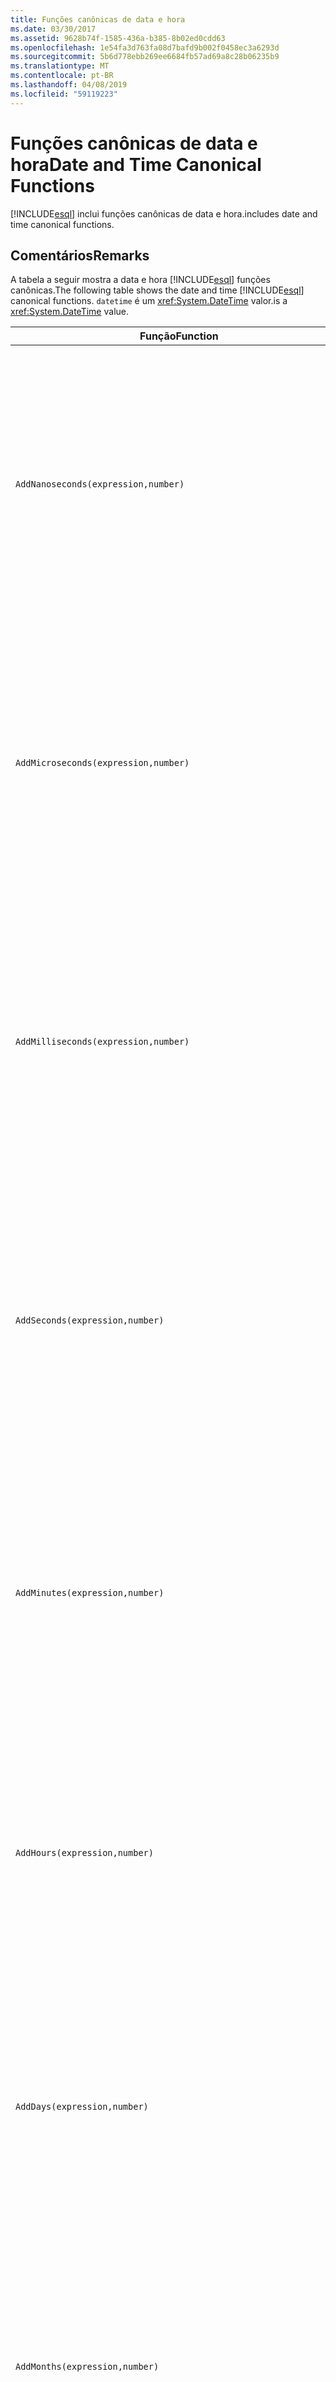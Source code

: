 ```yaml
---
title: Funções canônicas de data e hora
ms.date: 03/30/2017
ms.assetid: 9628b74f-1585-436a-b385-8b02ed0cdd63
ms.openlocfilehash: 1e54fa3d763fa08d7bafd9b002f0458ec3a6293d
ms.sourcegitcommit: 5b6d778ebb269ee6684fb57ad69a8c28b06235b9
ms.translationtype: MT
ms.contentlocale: pt-BR
ms.lasthandoff: 04/08/2019
ms.locfileid: "59119223"
---
```

# <a name="date-and-time-canonical-functions"></a><span data-ttu-id="e4cad-102">Funções canônicas de data e hora</span><span class="sxs-lookup"><span data-stu-id="e4cad-102">Date and Time Canonical Functions</span></span>
[!INCLUDE[esql](../../../../../../includes/esql-md.md)] <span data-ttu-id="e4cad-103">inclui funções canônicas de data e hora.</span><span class="sxs-lookup"><span data-stu-id="e4cad-103">includes date and time canonical functions.</span></span>  
  
## <a name="remarks"></a><span data-ttu-id="e4cad-104">Comentários</span><span class="sxs-lookup"><span data-stu-id="e4cad-104">Remarks</span></span>  
 <span data-ttu-id="e4cad-105">A tabela a seguir mostra a data e hora [!INCLUDE[esql](../../../../../../includes/esql-md.md)] funções canônicas.</span><span class="sxs-lookup"><span data-stu-id="e4cad-105">The following table shows the date and time [!INCLUDE[esql](../../../../../../includes/esql-md.md)] canonical functions.</span></span> `datetime` <span data-ttu-id="e4cad-106">é um <xref:System.DateTime> valor.</span><span class="sxs-lookup"><span data-stu-id="e4cad-106">is a <xref:System.DateTime> value.</span></span>  
  
|<span data-ttu-id="e4cad-107">Função</span><span class="sxs-lookup"><span data-stu-id="e4cad-107">Function</span></span>|<span data-ttu-id="e4cad-108">Descrição</span><span class="sxs-lookup"><span data-stu-id="e4cad-108">Description</span></span>|  
|--------------|-----------------|  
|`AddNanoseconds(expression,number)`|<span data-ttu-id="e4cad-109">Adiciona `number` especificado de nanossegundos a `expression`.</span><span class="sxs-lookup"><span data-stu-id="e4cad-109">Adds the specified `number` of nanoseconds to the `expression`.</span></span><br /><br /> **<span data-ttu-id="e4cad-110">Arguments</span><span class="sxs-lookup"><span data-stu-id="e4cad-110">Arguments</span></span>**<br /><br /> `expression`<span data-ttu-id="e4cad-111">: `DateTime`, `DateTimeOffset`, ou `Time`.</span><span class="sxs-lookup"><span data-stu-id="e4cad-111">: `DateTime`, `DateTimeOffset`, or `Time`.</span></span><br /><br /> `number`<span data-ttu-id="e4cad-112">: `Int32`.</span><span class="sxs-lookup"><span data-stu-id="e4cad-112">: `Int32`.</span></span><br /><br /> **<span data-ttu-id="e4cad-113">Valor de retorno</span><span class="sxs-lookup"><span data-stu-id="e4cad-113">Return Value</span></span>**<br /><br /> <span data-ttu-id="e4cad-114">O tipo de `expression`.</span><span class="sxs-lookup"><span data-stu-id="e4cad-114">The type of `expression`.</span></span>|  
|`AddMicroseconds(expression,number)`|<span data-ttu-id="e4cad-115">Adiciona `number` especificado de microssegundos a `expression`.</span><span class="sxs-lookup"><span data-stu-id="e4cad-115">Adds the specified `number` of microseconds to the `expression`.</span></span><br /><br /> **<span data-ttu-id="e4cad-116">Arguments</span><span class="sxs-lookup"><span data-stu-id="e4cad-116">Arguments</span></span>**<br /><br /> `expression`<span data-ttu-id="e4cad-117">: `DateTime`, `DateTimeOffset`, ou `Time`.</span><span class="sxs-lookup"><span data-stu-id="e4cad-117">: `DateTime`, `DateTimeOffset`, or `Time`.</span></span><br /><br /> `number`<span data-ttu-id="e4cad-118">: `Int32`.</span><span class="sxs-lookup"><span data-stu-id="e4cad-118">: `Int32`.</span></span><br /><br /> **<span data-ttu-id="e4cad-119">Valor de retorno</span><span class="sxs-lookup"><span data-stu-id="e4cad-119">Return Value</span></span>**<br /><br /> <span data-ttu-id="e4cad-120">O tipo de `expression`.</span><span class="sxs-lookup"><span data-stu-id="e4cad-120">The type of `expression`.</span></span>|  
|`AddMilliseconds(expression,number)`|<span data-ttu-id="e4cad-121">Adiciona `number` especificado de milissegundos a `expression`.</span><span class="sxs-lookup"><span data-stu-id="e4cad-121">Adds the specified `number` of milliseconds to the `expression`.</span></span><br /><br /> **<span data-ttu-id="e4cad-122">Arguments</span><span class="sxs-lookup"><span data-stu-id="e4cad-122">Arguments</span></span>**<br /><br /> `expression`<span data-ttu-id="e4cad-123">: `DateTime`, `DateTimeOffset`, ou `Time`.</span><span class="sxs-lookup"><span data-stu-id="e4cad-123">: `DateTime`, `DateTimeOffset`, or `Time`.</span></span><br /><br /> `number`<span data-ttu-id="e4cad-124">: `Int32`.</span><span class="sxs-lookup"><span data-stu-id="e4cad-124">: `Int32`.</span></span><br /><br /> **<span data-ttu-id="e4cad-125">Valor de retorno</span><span class="sxs-lookup"><span data-stu-id="e4cad-125">Return Value</span></span>**<br /><br /> <span data-ttu-id="e4cad-126">O tipo de `expression`.</span><span class="sxs-lookup"><span data-stu-id="e4cad-126">The type of `expression`.</span></span>|  
|`AddSeconds(expression,number)`|<span data-ttu-id="e4cad-127">Adiciona `number` especificado de segundos a `expression`.</span><span class="sxs-lookup"><span data-stu-id="e4cad-127">Adds the specified `number` of seconds to the `expression`.</span></span><br /><br /> **<span data-ttu-id="e4cad-128">Arguments</span><span class="sxs-lookup"><span data-stu-id="e4cad-128">Arguments</span></span>**<br /><br /> `expression`<span data-ttu-id="e4cad-129">: `DateTime`, `DateTimeOffset`, ou `Time`.</span><span class="sxs-lookup"><span data-stu-id="e4cad-129">: `DateTime`, `DateTimeOffset`, or `Time`.</span></span><br /><br /> `number`<span data-ttu-id="e4cad-130">: `Int32`.</span><span class="sxs-lookup"><span data-stu-id="e4cad-130">: `Int32`.</span></span><br /><br /> **<span data-ttu-id="e4cad-131">Valor de retorno</span><span class="sxs-lookup"><span data-stu-id="e4cad-131">Return Value</span></span>**<br /><br /> <span data-ttu-id="e4cad-132">O tipo de `expression`.</span><span class="sxs-lookup"><span data-stu-id="e4cad-132">The type of `expression`.</span></span>|  
|`AddMinutes(expression,number)`|<span data-ttu-id="e4cad-133">Adiciona `number` especificado de minutos a `expression`.</span><span class="sxs-lookup"><span data-stu-id="e4cad-133">Adds the specified `number` of minutes to the `expression`.</span></span><br /><br /> **<span data-ttu-id="e4cad-134">Arguments</span><span class="sxs-lookup"><span data-stu-id="e4cad-134">Arguments</span></span>**<br /><br /> `expression`<span data-ttu-id="e4cad-135">: `DateTime`, `DateTimeOffset`, ou `Time`.</span><span class="sxs-lookup"><span data-stu-id="e4cad-135">: `DateTime`, `DateTimeOffset`, or `Time`.</span></span><br /><br /> `number`<span data-ttu-id="e4cad-136">: `Int32`.</span><span class="sxs-lookup"><span data-stu-id="e4cad-136">: `Int32`.</span></span><br /><br /> **<span data-ttu-id="e4cad-137">Valor de retorno</span><span class="sxs-lookup"><span data-stu-id="e4cad-137">Return Value</span></span>**<br /><br /> <span data-ttu-id="e4cad-138">O tipo de `expression`.</span><span class="sxs-lookup"><span data-stu-id="e4cad-138">The type of `expression`.</span></span>|  
|`AddHours(expression,number)`|<span data-ttu-id="e4cad-139">Adiciona `number` especificado hora a `expression`.</span><span class="sxs-lookup"><span data-stu-id="e4cad-139">Adds the specified `number` of hours to the `expression`.</span></span><br /><br /> **<span data-ttu-id="e4cad-140">Arguments</span><span class="sxs-lookup"><span data-stu-id="e4cad-140">Arguments</span></span>**<br /><br /> `expression`<span data-ttu-id="e4cad-141">: `DateTime`, `DateTimeOffset`, ou `Time`.</span><span class="sxs-lookup"><span data-stu-id="e4cad-141">: `DateTime`, `DateTimeOffset`, or `Time`.</span></span><br /><br /> `number`<span data-ttu-id="e4cad-142">: `Int32`.</span><span class="sxs-lookup"><span data-stu-id="e4cad-142">: `Int32`.</span></span><br /><br /> **<span data-ttu-id="e4cad-143">Valor de retorno</span><span class="sxs-lookup"><span data-stu-id="e4cad-143">Return Value</span></span>**<br /><br /> <span data-ttu-id="e4cad-144">O tipo de `expression`.</span><span class="sxs-lookup"><span data-stu-id="e4cad-144">The type of `expression`.</span></span>|  
|`AddDays(expression,number)`|<span data-ttu-id="e4cad-145">Adiciona `number` especificado de dias a `expression`.</span><span class="sxs-lookup"><span data-stu-id="e4cad-145">Adds the specified `number` of days to the `expression`.</span></span><br /><br /> **<span data-ttu-id="e4cad-146">Arguments</span><span class="sxs-lookup"><span data-stu-id="e4cad-146">Arguments</span></span>**<br /><br /> `expression`<span data-ttu-id="e4cad-147">: `DateTime` ou `DateTimeOffset`.</span><span class="sxs-lookup"><span data-stu-id="e4cad-147">: `DateTime` or `DateTimeOffset`.</span></span><br /><br /> `number`<span data-ttu-id="e4cad-148">: `Int32`.</span><span class="sxs-lookup"><span data-stu-id="e4cad-148">: `Int32`.</span></span><br /><br /> **<span data-ttu-id="e4cad-149">Valor de retorno</span><span class="sxs-lookup"><span data-stu-id="e4cad-149">Return Value</span></span>**<br /><br /> <span data-ttu-id="e4cad-150">O tipo de `expression`.</span><span class="sxs-lookup"><span data-stu-id="e4cad-150">The type of `expression`.</span></span>|  
|`AddMonths(expression,number)`|<span data-ttu-id="e4cad-151">Adiciona `number` especificado de meses a `expression`.</span><span class="sxs-lookup"><span data-stu-id="e4cad-151">Adds the specified `number` of months to the `expression`.</span></span><br /><br /> **<span data-ttu-id="e4cad-152">Arguments</span><span class="sxs-lookup"><span data-stu-id="e4cad-152">Arguments</span></span>**<br /><br /> `expression`<span data-ttu-id="e4cad-153">: `DateTime` ou `DateTimeOffset`.</span><span class="sxs-lookup"><span data-stu-id="e4cad-153">: `DateTime` or `DateTimeOffset`.</span></span><br /><br /> `number`<span data-ttu-id="e4cad-154">: `Int32`.</span><span class="sxs-lookup"><span data-stu-id="e4cad-154">: `Int32`.</span></span><br /><br /> **<span data-ttu-id="e4cad-155">Valor de retorno</span><span class="sxs-lookup"><span data-stu-id="e4cad-155">Return Value</span></span>**<br /><br /> <span data-ttu-id="e4cad-156">O tipo de `expression`.</span><span class="sxs-lookup"><span data-stu-id="e4cad-156">The type of `expression`.</span></span>|  
|`AddYears(expression,number)`|<span data-ttu-id="e4cad-157">Adiciona `number` especificado de anos a `expression`.</span><span class="sxs-lookup"><span data-stu-id="e4cad-157">Adds the specified `number` of years to the `expression`.</span></span><br /><br /> **<span data-ttu-id="e4cad-158">Arguments</span><span class="sxs-lookup"><span data-stu-id="e4cad-158">Arguments</span></span>**<br /><br /> `expression`<span data-ttu-id="e4cad-159">: `DateTime` ou `DateTimeOffset`.</span><span class="sxs-lookup"><span data-stu-id="e4cad-159">: `DateTime` or `DateTimeOffset`.</span></span><br /><br /> `number`<span data-ttu-id="e4cad-160">: `Int32`.</span><span class="sxs-lookup"><span data-stu-id="e4cad-160">: `Int32`.</span></span><br /><br /> **<span data-ttu-id="e4cad-161">Valor de retorno</span><span class="sxs-lookup"><span data-stu-id="e4cad-161">Return Value</span></span>**<br /><br /> <span data-ttu-id="e4cad-162">O tipo de `expression`.</span><span class="sxs-lookup"><span data-stu-id="e4cad-162">The type of `expression`.</span></span>|  
|`CreateDateTime(year,month,day,hour,minute,second)`|<span data-ttu-id="e4cad-163">Retorna um novo valor de `DateTime` como a data e hora atuais do servidor na zona de tempo do servidor.</span><span class="sxs-lookup"><span data-stu-id="e4cad-163">Returns a new `DateTime` value as the current date and time of the server in the server's time zone.</span></span><br /><br /> **<span data-ttu-id="e4cad-164">Arguments</span><span class="sxs-lookup"><span data-stu-id="e4cad-164">Arguments</span></span>**<br /><br /> `year`<span data-ttu-id="e4cad-165">, `month`, `day`, `hour`, `minute`: `Int16` e `Int32`.</span><span class="sxs-lookup"><span data-stu-id="e4cad-165">, `month`, `day`, `hour`, `minute`: `Int16` and `Int32`.</span></span><br /><br /> `second`<span data-ttu-id="e4cad-166">: `Double`.</span><span class="sxs-lookup"><span data-stu-id="e4cad-166">: `Double`.</span></span><br /><br /> **<span data-ttu-id="e4cad-167">Valor de retorno</span><span class="sxs-lookup"><span data-stu-id="e4cad-167">Return Value</span></span>**<br /><br /> <span data-ttu-id="e4cad-168">Um `DateTime`.</span><span class="sxs-lookup"><span data-stu-id="e4cad-168">A `DateTime`.</span></span>|  
|`CreateDateTimeOffset(year,month,day,hour,minute,second,tzoffset)`|<span data-ttu-id="e4cad-169">Retorna um novo valor de `DateTimeOffset` como a data e hora atuais do servidor relativo ao Tempo Universal Coordenado (UTC).</span><span class="sxs-lookup"><span data-stu-id="e4cad-169">Returns a new `DateTimeOffset` value as the current date and time of the server relative to the Coordinated Universal Time (UTC).</span></span><br /><br /> **<span data-ttu-id="e4cad-170">Arguments</span><span class="sxs-lookup"><span data-stu-id="e4cad-170">Arguments</span></span>**<br /><br /> `year`<span data-ttu-id="e4cad-171">, `month`, `day`, `hour`, `minute`, `tzoffset`: `Int32`.</span><span class="sxs-lookup"><span data-stu-id="e4cad-171">, `month`, `day`, `hour`, `minute`, `tzoffset`: `Int32`.</span></span><br /><br /> `second`<span data-ttu-id="e4cad-172">: `Double`.</span><span class="sxs-lookup"><span data-stu-id="e4cad-172">: `Double`.</span></span><br /><br /> **<span data-ttu-id="e4cad-173">Valor de retorno</span><span class="sxs-lookup"><span data-stu-id="e4cad-173">Return Value</span></span>**<br /><br /> <span data-ttu-id="e4cad-174">Um `DateTimeOffset`.</span><span class="sxs-lookup"><span data-stu-id="e4cad-174">A `DateTimeOffset`.</span></span>|  
|`CreateTime(hour,minute,second)`|<span data-ttu-id="e4cad-175">Retorna um novo valor de `Time` como a hora atual.</span><span class="sxs-lookup"><span data-stu-id="e4cad-175">Returns a new `Time` value as the current time.</span></span><br /><br /> **<span data-ttu-id="e4cad-176">Arguments</span><span class="sxs-lookup"><span data-stu-id="e4cad-176">Arguments</span></span>**<br /><br /> `hour` <span data-ttu-id="e4cad-177">e `minute`: `Int32`.</span><span class="sxs-lookup"><span data-stu-id="e4cad-177">and `minute`: `Int32`.</span></span><br /><br /> `second`<span data-ttu-id="e4cad-178">: `Double`.</span><span class="sxs-lookup"><span data-stu-id="e4cad-178">: `Double`.</span></span><br /><br /> **<span data-ttu-id="e4cad-179">Valor de retorno</span><span class="sxs-lookup"><span data-stu-id="e4cad-179">Return Value</span></span>**<br /><br /> <span data-ttu-id="e4cad-180">Um `Time`.</span><span class="sxs-lookup"><span data-stu-id="e4cad-180">A `Time`.</span></span>|  
|`CurrentDateTime()`|<span data-ttu-id="e4cad-181">Retorna um valor de `DateTime` como a data e hora atuais do servidor na zona de tempo do servidor.</span><span class="sxs-lookup"><span data-stu-id="e4cad-181">Returns a `DateTime` value as the current date and time of the server in the server's time zone.</span></span><br /><br /> **<span data-ttu-id="e4cad-182">Valor de retorno</span><span class="sxs-lookup"><span data-stu-id="e4cad-182">Return Value</span></span>**<br /><br /> <span data-ttu-id="e4cad-183">Um `DateTime`.</span><span class="sxs-lookup"><span data-stu-id="e4cad-183">A `DateTime`.</span></span>|  
|`CurrentDateTimeOffset()`|<span data-ttu-id="e4cad-184">Retorna a data atual, hora e o deslocamento como `DateTimeOffset`.</span><span class="sxs-lookup"><span data-stu-id="e4cad-184">Returns the current date, time and offset as a `DateTimeOffset`.</span></span><br /><br /> **<span data-ttu-id="e4cad-185">Valor de retorno</span><span class="sxs-lookup"><span data-stu-id="e4cad-185">Return Value</span></span>**<br /><br /> <span data-ttu-id="e4cad-186">Um `DateTimeOffset`.</span><span class="sxs-lookup"><span data-stu-id="e4cad-186">A `DateTimeOffset`.</span></span>|  
|`CurrentUtcDateTime()`|<span data-ttu-id="e4cad-187">Retorna um valor de <xref:System.DateTime> como a data e hora atuais do servidor na zona de UTS.</span><span class="sxs-lookup"><span data-stu-id="e4cad-187">Returns a <xref:System.DateTime> value as the current date and time of the server in the UTS time zone.</span></span><br /><br /> **<span data-ttu-id="e4cad-188">Valor de retorno</span><span class="sxs-lookup"><span data-stu-id="e4cad-188">Return Value</span></span>**<br /><br /> <span data-ttu-id="e4cad-189">Um `DateTime`.</span><span class="sxs-lookup"><span data-stu-id="e4cad-189">A `DateTime`.</span></span>|  
|`Day(expression)`|<span data-ttu-id="e4cad-190">Retorna a parte do dia de `expression` como `Int32` entre 1 e 31.</span><span class="sxs-lookup"><span data-stu-id="e4cad-190">Returns the day portion of `expression` as an `Int32` between 1 and 31.</span></span><br /><br /> **<span data-ttu-id="e4cad-191">Arguments</span><span class="sxs-lookup"><span data-stu-id="e4cad-191">Arguments</span></span>**<br /><br /> <span data-ttu-id="e4cad-192">`DateTime` e `DateTimeOffset`.</span><span class="sxs-lookup"><span data-stu-id="e4cad-192">A `DateTime` and `DateTimeOffset`.</span></span><br /><br /> **<span data-ttu-id="e4cad-193">Valor de retorno</span><span class="sxs-lookup"><span data-stu-id="e4cad-193">Return Value</span></span>**<br /><br /> <span data-ttu-id="e4cad-194">Um `Int32`.</span><span class="sxs-lookup"><span data-stu-id="e4cad-194">An `Int32`.</span></span><br /><br /> **<span data-ttu-id="e4cad-195">Exemplo</span><span class="sxs-lookup"><span data-stu-id="e4cad-195">Example</span></span>**<br /><br /> `-- The following example returns 12.`<br /><br /> `Day(cast('03/12/1998' as DateTime))`|  
|`DayOfYear(expression)`|<span data-ttu-id="e4cad-196">Retorna a parte do dia de `expression` como `Int32` entre 1 e 366, onde 366 são retornados para o último dia de um ano bissexto.</span><span class="sxs-lookup"><span data-stu-id="e4cad-196">Returns the day portion of `expression` as an `Int32` between 1 and 366, where 366 is returned for the last day of a leap year.</span></span><br /><br /> **<span data-ttu-id="e4cad-197">Arguments</span><span class="sxs-lookup"><span data-stu-id="e4cad-197">Arguments</span></span>**<br /><br /> <span data-ttu-id="e4cad-198">`DateTime` ou `DateTimeOffset`.</span><span class="sxs-lookup"><span data-stu-id="e4cad-198">A `DateTime` or `DateTimeOffset`.</span></span><br /><br /> **<span data-ttu-id="e4cad-199">Valor de retorno</span><span class="sxs-lookup"><span data-stu-id="e4cad-199">Return Value</span></span>**<br /><br /> <span data-ttu-id="e4cad-200">Um `Int32`.</span><span class="sxs-lookup"><span data-stu-id="e4cad-200">An `Int32`.</span></span>|  
|`DiffNanoseconds(startExpression,endExpression)`|<span data-ttu-id="e4cad-201">Retorna a diferença, em nanossegundos, entre `startExpression` e `endExpression`.</span><span class="sxs-lookup"><span data-stu-id="e4cad-201">Returns the difference, in nanoseconds, between `startExpression` and `endExpression`.</span></span><br /><br /> **<span data-ttu-id="e4cad-202">Arguments</span><span class="sxs-lookup"><span data-stu-id="e4cad-202">Arguments</span></span>**<br /><br /> `startExpression`<span data-ttu-id="e4cad-203">, `endExpression`: `DateTime`, `DateTimeOffset`, ou `Time`.</span><span class="sxs-lookup"><span data-stu-id="e4cad-203">, `endExpression`: `DateTime`, `DateTimeOffset`, or `Time`.</span></span> <span data-ttu-id="e4cad-204">**Observação:** `startExpression` e `endExpression` deve ser do mesmo tipo.</span><span class="sxs-lookup"><span data-stu-id="e4cad-204">**Note:**  `startExpression` and `endExpression` must be of the same type.</span></span> <br /><br /> **<span data-ttu-id="e4cad-205">Valor de retorno</span><span class="sxs-lookup"><span data-stu-id="e4cad-205">Return Value</span></span>**<br /><br /> <span data-ttu-id="e4cad-206">Um `Int32`.</span><span class="sxs-lookup"><span data-stu-id="e4cad-206">An `Int32`.</span></span>|  
|`DiffMilliseconds(startExpression,endExpression)`|<span data-ttu-id="e4cad-207">Retorna a diferença, em milissegundos, entre `startExpression` e `endExpression`.</span><span class="sxs-lookup"><span data-stu-id="e4cad-207">Returns the difference, in milliseconds, between `startExpression` and `endExpression`.</span></span><br /><br /> **<span data-ttu-id="e4cad-208">Arguments</span><span class="sxs-lookup"><span data-stu-id="e4cad-208">Arguments</span></span>**<br /><br /> `startExpression`<span data-ttu-id="e4cad-209">, `endExpression`: `DateTime`, `DateTimeOffset`, ou `Time`.</span><span class="sxs-lookup"><span data-stu-id="e4cad-209">, `endExpression`: `DateTime`, `DateTimeOffset`, or `Time`.</span></span> <span data-ttu-id="e4cad-210">**Observação:** `startExpression` e `endExpression` deve ser do mesmo tipo.</span><span class="sxs-lookup"><span data-stu-id="e4cad-210">**Note:**  `startExpression` and `endExpression` must be of the same type.</span></span> <br /><br /> **<span data-ttu-id="e4cad-211">Valor de retorno</span><span class="sxs-lookup"><span data-stu-id="e4cad-211">Return Value</span></span>**<br /><br /> <span data-ttu-id="e4cad-212">Um `Int32`.</span><span class="sxs-lookup"><span data-stu-id="e4cad-212">An `Int32`.</span></span>|  
|`DiffMicroseconds(startExpression,endExpression)`|<span data-ttu-id="e4cad-213">Retorna a diferença, em microssegundos, entre `startExpression` e `endExpression`.</span><span class="sxs-lookup"><span data-stu-id="e4cad-213">Returns the difference, in microseconds, between `startExpression` and `endExpression`.</span></span><br /><br /> **<span data-ttu-id="e4cad-214">Arguments</span><span class="sxs-lookup"><span data-stu-id="e4cad-214">Arguments</span></span>**<br /><br /> `startExpression`<span data-ttu-id="e4cad-215">, `endExpression`: `DateTime`, `DateTimeOffset`, ou `Time`.</span><span class="sxs-lookup"><span data-stu-id="e4cad-215">, `endExpression`: `DateTime`, `DateTimeOffset`, or `Time`.</span></span> <span data-ttu-id="e4cad-216">**Observação:** `startExpression` e `endExpression` deve ser do mesmo tipo.</span><span class="sxs-lookup"><span data-stu-id="e4cad-216">**Note:**  `startExpression` and `endExpression` must be of the same type.</span></span> <br /><br /> **<span data-ttu-id="e4cad-217">Valor de retorno</span><span class="sxs-lookup"><span data-stu-id="e4cad-217">Return Value</span></span>**<br /><br /> <span data-ttu-id="e4cad-218">Um `Int32`.</span><span class="sxs-lookup"><span data-stu-id="e4cad-218">An `Int32`.</span></span>|  
|`DiffSeconds(startExpression,endExpression)`|<span data-ttu-id="e4cad-219">Retorna a diferença, em segundos, entre `startExpression` e `endExpression`.</span><span class="sxs-lookup"><span data-stu-id="e4cad-219">Returns the difference, in seconds, between `startExpression` and `endExpression`.</span></span><br /><br /> **<span data-ttu-id="e4cad-220">Arguments</span><span class="sxs-lookup"><span data-stu-id="e4cad-220">Arguments</span></span>**<br /><br /> `startExpression`<span data-ttu-id="e4cad-221">, `endExpression`: `DateTime`, `DateTimeOffset`, ou `Time`.</span><span class="sxs-lookup"><span data-stu-id="e4cad-221">, `endExpression`: `DateTime`, `DateTimeOffset`, or `Time`.</span></span> <span data-ttu-id="e4cad-222">**Observação:** `startExpression` e `endExpression` deve ser do mesmo tipo.</span><span class="sxs-lookup"><span data-stu-id="e4cad-222">**Note:**  `startExpression` and `endExpression` must be of the same type.</span></span> <br /><br /> **<span data-ttu-id="e4cad-223">Valor de retorno</span><span class="sxs-lookup"><span data-stu-id="e4cad-223">Return Value</span></span>**<br /><br /> <span data-ttu-id="e4cad-224">Um `Int32`.</span><span class="sxs-lookup"><span data-stu-id="e4cad-224">An `Int32`.</span></span>|  
|`DiffMinutes(startExpression,endExpression)`|<span data-ttu-id="e4cad-225">Retorna a diferença, em minutos, entre `startExpression` e `endExpression`.</span><span class="sxs-lookup"><span data-stu-id="e4cad-225">Returns the difference, in minutes, between `startExpression` and `endExpression`.</span></span><br /><br /> **<span data-ttu-id="e4cad-226">Arguments</span><span class="sxs-lookup"><span data-stu-id="e4cad-226">Arguments</span></span>**<br /><br /> `startExpression`<span data-ttu-id="e4cad-227">, `endExpression`: `DateTime`, `DateTimeOffset`, ou `Time`.</span><span class="sxs-lookup"><span data-stu-id="e4cad-227">, `endExpression`: `DateTime`, `DateTimeOffset`, or `Time`.</span></span> <span data-ttu-id="e4cad-228">**Observação:** `startExpression` e `endExpression` deve ser do mesmo tipo.</span><span class="sxs-lookup"><span data-stu-id="e4cad-228">**Note:**  `startExpression` and `endExpression` must be of the same type.</span></span> <br /><br /> **<span data-ttu-id="e4cad-229">Valor de retorno</span><span class="sxs-lookup"><span data-stu-id="e4cad-229">Return Value</span></span>**<br /><br /> <span data-ttu-id="e4cad-230">Um `Int32`.</span><span class="sxs-lookup"><span data-stu-id="e4cad-230">An `Int32`.</span></span>|  
|`DiffHours(startExpression,endExpression)`|<span data-ttu-id="e4cad-231">Retorna a diferença, hora, entre `startExpression` e `endExpression`.</span><span class="sxs-lookup"><span data-stu-id="e4cad-231">Returns the difference, in hours, between `startExpression` and `endExpression`.</span></span><br /><br /> **<span data-ttu-id="e4cad-232">Arguments</span><span class="sxs-lookup"><span data-stu-id="e4cad-232">Arguments</span></span>**<br /><br /> `startExpression`<span data-ttu-id="e4cad-233">, `endExpression`: `DateTime`, `DateTimeOffset`, ou `Time`.</span><span class="sxs-lookup"><span data-stu-id="e4cad-233">, `endExpression`: `DateTime`, `DateTimeOffset`, or `Time`.</span></span> <span data-ttu-id="e4cad-234">**Observação:** `startExpression` e `endExpression` deve ser do mesmo tipo.</span><span class="sxs-lookup"><span data-stu-id="e4cad-234">**Note:**  `startExpression` and `endExpression` must be of the same type.</span></span> <br /><br /> **<span data-ttu-id="e4cad-235">Valor de retorno</span><span class="sxs-lookup"><span data-stu-id="e4cad-235">Return Value</span></span>**<br /><br /> <span data-ttu-id="e4cad-236">Um `Int32`.</span><span class="sxs-lookup"><span data-stu-id="e4cad-236">An `Int32`.</span></span>|  
|`DiffDays(startExpression,endExpression)`|<span data-ttu-id="e4cad-237">Retorna a diferença, os dias, entre `startExpression` e `endExpression`.</span><span class="sxs-lookup"><span data-stu-id="e4cad-237">Returns the difference, in days, between `startExpression` and `endExpression`.</span></span><br /><br /> **<span data-ttu-id="e4cad-238">Arguments</span><span class="sxs-lookup"><span data-stu-id="e4cad-238">Arguments</span></span>**<br /><br /> `startExpression`<span data-ttu-id="e4cad-239">, `endExpression`: `DateTime` ou `DateTimeOffset`.</span><span class="sxs-lookup"><span data-stu-id="e4cad-239">, `endExpression`: `DateTime` or `DateTimeOffset`.</span></span> <span data-ttu-id="e4cad-240">**Observação:** `startExpression` e `endExpression` deve ser do mesmo tipo.</span><span class="sxs-lookup"><span data-stu-id="e4cad-240">**Note:**  `startExpression` and `endExpression` must be of the same type.</span></span> <br /><br /> **<span data-ttu-id="e4cad-241">Valor de retorno</span><span class="sxs-lookup"><span data-stu-id="e4cad-241">Return Value</span></span>**<br /><br /> <span data-ttu-id="e4cad-242">Um `Int32`.</span><span class="sxs-lookup"><span data-stu-id="e4cad-242">An `Int32`.</span></span>|  
|`DiffMonths(startExpression,endExpression)`|<span data-ttu-id="e4cad-243">Retorna a diferença, em meses, entre `startExpression` e `endExpression`.</span><span class="sxs-lookup"><span data-stu-id="e4cad-243">Returns the difference, in months, between `startExpression` and `endExpression`.</span></span><br /><br /> **<span data-ttu-id="e4cad-244">Arguments</span><span class="sxs-lookup"><span data-stu-id="e4cad-244">Arguments</span></span>**<br /><br /> `startExpression`<span data-ttu-id="e4cad-245">, `endExpression`: `DateTime` ou `DateTimeOffset`.</span><span class="sxs-lookup"><span data-stu-id="e4cad-245">, `endExpression`: `DateTime` or `DateTimeOffset`.</span></span> <span data-ttu-id="e4cad-246">**Observação:** `startExpression` e `endExpression` deve ser do mesmo tipo.</span><span class="sxs-lookup"><span data-stu-id="e4cad-246">**Note:**  `startExpression` and `endExpression` must be of the same type.</span></span> <br /><br /> **<span data-ttu-id="e4cad-247">Valor de retorno</span><span class="sxs-lookup"><span data-stu-id="e4cad-247">Return Value</span></span>**<br /><br /> <span data-ttu-id="e4cad-248">Um `Int32`.</span><span class="sxs-lookup"><span data-stu-id="e4cad-248">An `Int32`.</span></span>|  
|`DiffYears(startExpression,endExpression)`|<span data-ttu-id="e4cad-249">Retorna a diferença, em anos, entre `startExpression` e `endExpression`.</span><span class="sxs-lookup"><span data-stu-id="e4cad-249">Returns the difference, in years, between `startExpression` and `endExpression`.</span></span><br /><br /> **<span data-ttu-id="e4cad-250">Arguments</span><span class="sxs-lookup"><span data-stu-id="e4cad-250">Arguments</span></span>**<br /><br /> `startExpression`<span data-ttu-id="e4cad-251">, `endExpression`: `DateTime` ou `DateTimeOffset`.</span><span class="sxs-lookup"><span data-stu-id="e4cad-251">, `endExpression`: `DateTime` or `DateTimeOffset`.</span></span> <span data-ttu-id="e4cad-252">**Observação:** `startExpression` e `endExpression` deve ser do mesmo tipo.</span><span class="sxs-lookup"><span data-stu-id="e4cad-252">**Note:**  `startExpression` and `endExpression` must be of the same type.</span></span> <br /><br /> **<span data-ttu-id="e4cad-253">Valor de retorno</span><span class="sxs-lookup"><span data-stu-id="e4cad-253">Return Value</span></span>**<br /><br /> <span data-ttu-id="e4cad-254">Um `Int32`.</span><span class="sxs-lookup"><span data-stu-id="e4cad-254">An `Int32`.</span></span>|  
|`GetTotalOffsetMinutes(datetimeoffset)`|<span data-ttu-id="e4cad-255">Retorna o número de minutos que `datetimeoffset` é deslocado GMT.</span><span class="sxs-lookup"><span data-stu-id="e4cad-255">Returns the number of minutes that the `datetimeoffset` is offset from GMT.</span></span> <span data-ttu-id="e4cad-256">Isso é geralmente entre +780 e -780 (+ ou - 13 horas).</span><span class="sxs-lookup"><span data-stu-id="e4cad-256">This is generally between +780 and -780 (+ or - 13 hrs).</span></span> <span data-ttu-id="e4cad-257">**Observação:**  Essa função é suportada no SQL Server 2008 somente.</span><span class="sxs-lookup"><span data-stu-id="e4cad-257">**Note:**  This function is supported in SQL Server 2008 only.</span></span> <br /><br /> **<span data-ttu-id="e4cad-258">Arguments</span><span class="sxs-lookup"><span data-stu-id="e4cad-258">Arguments</span></span>**<br /><br /> <span data-ttu-id="e4cad-259">Um `DateTimeOffset`.</span><span class="sxs-lookup"><span data-stu-id="e4cad-259">A `DateTimeOffset`.</span></span><br /><br /> **<span data-ttu-id="e4cad-260">Valor de retorno</span><span class="sxs-lookup"><span data-stu-id="e4cad-260">Return Value</span></span>**<br /><br /> <span data-ttu-id="e4cad-261">Um `Int32`.</span><span class="sxs-lookup"><span data-stu-id="e4cad-261">An `Int32`.</span></span>|  
|`Hour(expression)`|<span data-ttu-id="e4cad-262">Retorna a parte da hora de `expression` como `Int32` entre 0 e 23.</span><span class="sxs-lookup"><span data-stu-id="e4cad-262">Returns the hour portion of `expression` as an `Int32` between 0 and 23.</span></span><br /><br /> **<span data-ttu-id="e4cad-263">Arguments</span><span class="sxs-lookup"><span data-stu-id="e4cad-263">Arguments</span></span>**<br /><br /> <span data-ttu-id="e4cad-264">`DateTime, Time` e `DateTimeOffset`.</span><span class="sxs-lookup"><span data-stu-id="e4cad-264">A `DateTime, Time` and `DateTimeOffset`.</span></span><br /><br /> **<span data-ttu-id="e4cad-265">Exemplo</span><span class="sxs-lookup"><span data-stu-id="e4cad-265">Example</span></span>**<br /><br /> `-- The following example returns 22.`<br /><br /> `Hour(cast('22:35:5' as DateTime))`|  
|`Millisecond(expression)`|<span data-ttu-id="e4cad-266">Retorna a parte de milissegundos de `expression` como `Int32` entre 0 e 999.</span><span class="sxs-lookup"><span data-stu-id="e4cad-266">Returns the milliseconds portion of `expression` as an `Int32` between 0 and 999.</span></span><br /><br /> **<span data-ttu-id="e4cad-267">Arguments</span><span class="sxs-lookup"><span data-stu-id="e4cad-267">Arguments</span></span>**<br /><br /> <span data-ttu-id="e4cad-268">`DateTime, Time` e `DateTimeOffset`.</span><span class="sxs-lookup"><span data-stu-id="e4cad-268">A `DateTime, Time` and `DateTimeOffset`.</span></span><br /><br /> **<span data-ttu-id="e4cad-269">Valor de retorno</span><span class="sxs-lookup"><span data-stu-id="e4cad-269">Return Value</span></span>**<br /><br /> <span data-ttu-id="e4cad-270">Um `Int32`.</span><span class="sxs-lookup"><span data-stu-id="e4cad-270">An `Int32`.</span></span>|  
|`Minute(expression)`|<span data-ttu-id="e4cad-271">Retorna a parte minúscula de `expression` como `Int32` entre 0 e 59.</span><span class="sxs-lookup"><span data-stu-id="e4cad-271">Returns the minute portion of `expression` as an `Int32` between 0 and 59.</span></span><br /><br /> **<span data-ttu-id="e4cad-272">Arguments</span><span class="sxs-lookup"><span data-stu-id="e4cad-272">Arguments</span></span>**<br /><br /> <span data-ttu-id="e4cad-273">`DateTime, Time` ou `DateTimeOffset`.</span><span class="sxs-lookup"><span data-stu-id="e4cad-273">A `DateTime, Time` or `DateTimeOffset`.</span></span><br /><br /> **<span data-ttu-id="e4cad-274">Valor de retorno</span><span class="sxs-lookup"><span data-stu-id="e4cad-274">Return Value</span></span>**<br /><br /> <span data-ttu-id="e4cad-275">Um `Int32`.</span><span class="sxs-lookup"><span data-stu-id="e4cad-275">An `Int32`.</span></span><br /><br /> **<span data-ttu-id="e4cad-276">Exemplo</span><span class="sxs-lookup"><span data-stu-id="e4cad-276">Example</span></span>**<br /><br /> `-- The following example returns 35`<br /><br /> `Minute(cast('22:35:5' as DateTime))`|  
|`Month(expression)`|<span data-ttu-id="e4cad-277">Retorna a parte do mês de `expression` como `Int32` entre 1 e 12.</span><span class="sxs-lookup"><span data-stu-id="e4cad-277">Returns the month portion of `expression` as an `Int32` between 1 and 12.</span></span><br /><br /> **<span data-ttu-id="e4cad-278">Arguments</span><span class="sxs-lookup"><span data-stu-id="e4cad-278">Arguments</span></span>**<br /><br /> <span data-ttu-id="e4cad-279">`DateTime` ou `DateTimeOffset`.</span><span class="sxs-lookup"><span data-stu-id="e4cad-279">A `DateTime` or `DateTimeOffset`.</span></span><br /><br /> **<span data-ttu-id="e4cad-280">Valor de retorno</span><span class="sxs-lookup"><span data-stu-id="e4cad-280">Return Value</span></span>**<br /><br /> <span data-ttu-id="e4cad-281">Um `Int32`.</span><span class="sxs-lookup"><span data-stu-id="e4cad-281">An `Int32`.</span></span><br /><br /> **<span data-ttu-id="e4cad-282">Exemplo</span><span class="sxs-lookup"><span data-stu-id="e4cad-282">Example</span></span>**<br /><br /> `-- The following example returns 3.`<br /><br /> `Month(cast('03/12/1998' as DateTime))`|  
|`Second(expression)`|<span data-ttu-id="e4cad-283">Retorna a parte de segundos de `expression` como `Int32` entre 0 e 59.</span><span class="sxs-lookup"><span data-stu-id="e4cad-283">Returns the seconds portion of `expression` as an `Int32` between 0 and 59.</span></span><br /><br /> **<span data-ttu-id="e4cad-284">Arguments</span><span class="sxs-lookup"><span data-stu-id="e4cad-284">Arguments</span></span>**<br /><br /> <span data-ttu-id="e4cad-285">`DateTime, Time` e `DateTimeOffset`.</span><span class="sxs-lookup"><span data-stu-id="e4cad-285">A `DateTime, Time` and `DateTimeOffset`.</span></span><br /><br /> **<span data-ttu-id="e4cad-286">Valor de retorno</span><span class="sxs-lookup"><span data-stu-id="e4cad-286">Return Value</span></span>**<br /><br /> <span data-ttu-id="e4cad-287">Um `Int32`.</span><span class="sxs-lookup"><span data-stu-id="e4cad-287">An `Int32`.</span></span><br /><br /> **<span data-ttu-id="e4cad-288">Exemplo</span><span class="sxs-lookup"><span data-stu-id="e4cad-288">Example</span></span>**<br /><br /> `-- The following example returns 5`<br /><br /> `Second(cast('22:35:5' as DateTime))`|  
|`TruncateTime(expression)`|<span data-ttu-id="e4cad-289">Retorna `expression`, com os valores de tempo truncados.</span><span class="sxs-lookup"><span data-stu-id="e4cad-289">Returns the `expression`, with the time values truncated.</span></span><br /><br /> **<span data-ttu-id="e4cad-290">Arguments</span><span class="sxs-lookup"><span data-stu-id="e4cad-290">Arguments</span></span>**<br /><br /> <span data-ttu-id="e4cad-291">`DateTime` ou `DateTimeOffset`.</span><span class="sxs-lookup"><span data-stu-id="e4cad-291">A `DateTime` or `DateTimeOffset`.</span></span><br /><br /> **<span data-ttu-id="e4cad-292">Valor de retorno</span><span class="sxs-lookup"><span data-stu-id="e4cad-292">Return Value</span></span>**<br /><br /> <span data-ttu-id="e4cad-293">O tipo de `expression`.</span><span class="sxs-lookup"><span data-stu-id="e4cad-293">The type of `expression`.</span></span>|  
|`Year(expression)`|<span data-ttu-id="e4cad-294">Retorna a parte de ano `expression` como um `Int32` `YYYY`.</span><span class="sxs-lookup"><span data-stu-id="e4cad-294">Returns the year portion of `expression` as an `Int32` `YYYY`.</span></span><br /><br /> **<span data-ttu-id="e4cad-295">Arguments</span><span class="sxs-lookup"><span data-stu-id="e4cad-295">Arguments</span></span>**<br /><br /> <span data-ttu-id="e4cad-296">`DateTime` e `DateTimeOffset`.</span><span class="sxs-lookup"><span data-stu-id="e4cad-296">A `DateTime` and `DateTimeOffset`.</span></span><br /><br /> **<span data-ttu-id="e4cad-297">Valor de retorno</span><span class="sxs-lookup"><span data-stu-id="e4cad-297">Return Value</span></span>**<br /><br /> <span data-ttu-id="e4cad-298">Um `Int32`.</span><span class="sxs-lookup"><span data-stu-id="e4cad-298">An `Int32`.</span></span><br /><br /> **<span data-ttu-id="e4cad-299">Exemplo</span><span class="sxs-lookup"><span data-stu-id="e4cad-299">Example</span></span>**<br /><br /> `-- The following example returns 1998.`<br /><br /> `Year(cast('03/12/1998' as DateTime))`|  
  
 <span data-ttu-id="e4cad-300">Essas funções retornará `null` se entrada dada de `null` .</span><span class="sxs-lookup"><span data-stu-id="e4cad-300">These functions will return `null` if given `null` input.</span></span>  
  
 <span data-ttu-id="e4cad-301">Funcionalidade equivalente está disponível no provedor gerenciado cliente do Microsoft SQL.</span><span class="sxs-lookup"><span data-stu-id="e4cad-301">Equivalent functionality is available in the Microsoft SQL Client Managed Provider.</span></span> <span data-ttu-id="e4cad-302">Para obter mais informações, consulte [SqlClient para funções de Entity Framework](../../../../../../docs/framework/data/adonet/ef/sqlclient-for-ef-functions.md).</span><span class="sxs-lookup"><span data-stu-id="e4cad-302">For more information, see [SqlClient for Entity Framework Functions](../../../../../../docs/framework/data/adonet/ef/sqlclient-for-ef-functions.md).</span></span>  
  
## <a name="see-also"></a><span data-ttu-id="e4cad-303">Consulte também</span><span class="sxs-lookup"><span data-stu-id="e4cad-303">See also</span></span>

- [<span data-ttu-id="e4cad-304">Funções canônicas</span><span class="sxs-lookup"><span data-stu-id="e4cad-304">Canonical Functions</span></span>](../../../../../../docs/framework/data/adonet/ef/language-reference/canonical-functions.md)
